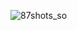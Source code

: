 ![87shots_so](https://github.com/ozkannbuyuk/js-exercises/assets/111967202/2f0fe535-c87b-4d54-bfa0-f0d3ed208ff2)
